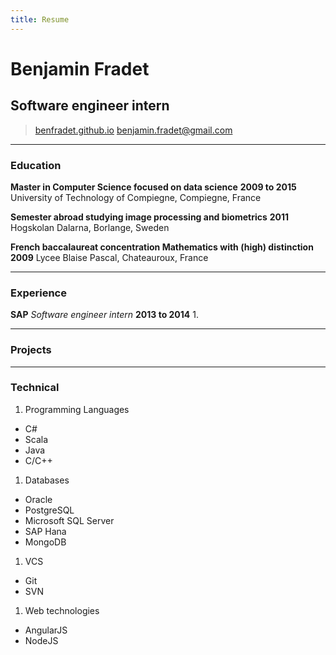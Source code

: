 ```yaml
---
title: Resume
---
```


# Benjamin Fradet
## Software engineer intern

> [benfradet.github.io](http://benfradet.github.io/)
> [&#98;&#101;&#110;&#106;&#97;&#109;&#105;&#110;&#46;&#102;&#114;&#97;&#100;&#101;&#116;&#64;&#103;&#109;&#97;&#105;&#108;&#46;&#99;&#111;&#109;](mailto:&#98;&#101;&#110;&#106;&#97;&#109;&#105;&#110;&#46;&#102;&#114;&#97;&#100;&#101;&#116;&#64;&#103;&#109;&#97;&#105;&#108;&#46;&#99;&#111;&#109;)


------

### Education

**Master in Computer Science focused on data science** __2009 to 2015__
    University of Technology of Compiegne, Compiegne, France

**Semester abroad studying image processing and biometrics** __2011__
    Hogskolan Dalarna, Borlange, Sweden

**French baccalaureat concentration Mathematics with (high) distinction** __2009__
    Lycee Blaise Pascal, Chateauroux, France

------

### Experience

**SAP** *Software engineer intern* __2013 to 2014__
1. 

------

### Projects


------

### Technical

1. Programming Languages
  * C#
  * Scala
  * Java
  * C/C++
1. Databases
  * Oracle
  * PostgreSQL
  * Microsoft SQL Server
  * SAP Hana
  * MongoDB
1. VCS
  * Git
  * SVN
1. Web technologies
  * AngularJS
  * NodeJS
